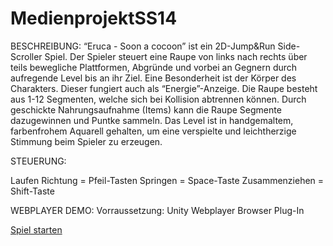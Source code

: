 MedienprojektSS14
=================

BESCHREIBUNG:
“Eruca - Soon a cocoon” ist ein 2D-Jump&Run Side-Scroller Spiel. Der Spieler steuert eine Raupe von links nach rechts über teils bewegliche Plattformen, Abgründe und vorbei an Gegnern durch aufregende Level bis an ihr Ziel. Eine Besonderheit ist der Körper des Charakters. Dieser fungiert auch als “Energie”-Anzeige. Die Raupe besteht aus 1-12 Segmenten, welche sich bei Kollision abtrennen können. Durch geschickte Nahrungsaufnahme (Items) kann die Raupe Segmente dazugewinnen und Puntke sammeln. Das Level ist in handgemaltem, farbenfrohem Aquarell gehalten, um eine verspielte und leichtherzige Stimmung beim Spieler zu erzeugen.

STEUERUNG:

Laufen Richtung	=	Pfeil-Tasten
Springen		=	Space-Taste
Zusammenziehen	=	Shift-Taste


WEBPLAYER DEMO: 
Vorraussetzung: Unity Webplayer Browser Plug-In

<a href="http://share.tsign-graphics.com/MedienprojektSS14/Eruca.html" target="_blanc"> Spiel starten </a>